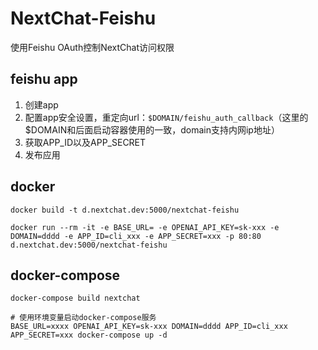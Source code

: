 # NextChat-Feishu
使用Feishu OAuth控制NextChat访问权限

## feishu app

1. 创建app
2. 配置app安全设置，重定向url：`$DOMAIN/feishu_auth_callback`（这里的$DOMAIN和后面启动容器使用的一致，domain支持内网ip地址）
3. 获取APP_ID以及APP_SECRET
4. 发布应用


## docker
```
docker build -t d.nextchat.dev:5000/nextchat-feishu 

docker run --rm -it -e BASE_URL= -e OPENAI_API_KEY=sk-xxx -e DOMAIN=dddd -e APP_ID=cli_xxx -e APP_SECRET=xxx -p 80:80 d.nextchat.dev:5000/nextchat-feishu
```

## docker-compose
```
docker-compose build nextchat

# 使用环境变量启动docker-compose服务
BASE_URL=xxxx OPENAI_API_KEY=sk-xxx DOMAIN=dddd APP_ID=cli_xxx APP_SECRET=xxx docker-compose up -d
```

